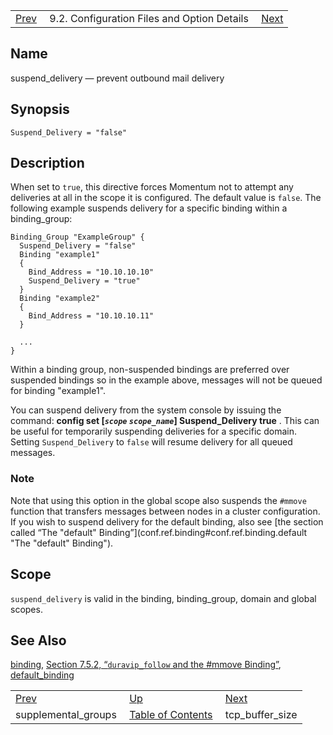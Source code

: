 |     |     |     |
| --- | --- | --- |
| [Prev](conf.ref.supplemental_groups)  | 9.2. Configuration Files and Option Details |  [Next](conf.ref.tcp_buffer_size.php) |

<a name="conf.ref.suspend_delivery"></a>
## Name

suspend_delivery — prevent outbound mail delivery

## Synopsis

`Suspend_Delivery = "false"`

<a name="idp11936352"></a>
## Description

When set to `true`, this directive forces Momentum not to attempt any deliveries at all in the scope it is configured. The default value is `false`. The following example suspends delivery for a specific binding within a binding_group:

```
Binding_Group "ExampleGroup" {
  Suspend_Delivery = "false"
  Binding "example1"
  {
    Bind_Address = "10.10.10.10"
    Suspend_Delivery = "true"
  }
  Binding "example2"
  {
    Bind_Address = "10.10.10.11"
  }

  ...
}
```

Within a binding group, non-suspended bindings are preferred over suspended bindings so in the example above, messages will not be queued for binding "example1".

You can suspend delivery from the system console by issuing the command: **config set [*`scope`* *`scope_name`*] Suspend_Delivery true**                                                     . This can be useful for temporarily suspending deliveries for a specific domain. Setting `Suspend_Delivery` to `false` will resume delivery for all queued messages.

### Note

Note that using this option in the global scope also suspends the `#mmove` function that transfers messages between nodes in a cluster configuration. If you wish to suspend delivery for the default binding, also see [the section called “The "default" Binding”](conf.ref.binding#conf.ref.binding.default "The "default" Binding").

<a name="idp11945408"></a>
## Scope

`suspend_delivery` is valid in the binding, binding_group, domain and global scopes.

<a name="idp11947488"></a>
## See Also

[binding](conf.ref.binding "binding"), [Section 7.5.2, “`duravip_follow` and the #mmove Binding”](cluster.config.duravip.php#cluster.config.mmove "7.5.2. duravip_follow and the #mmove Binding"), [default_binding](conf.ref.default_binding.php "default_binding")

|     |     |     |
| --- | --- | --- |
| [Prev](conf.ref.supplemental_groups)  | [Up](conf.ref.files.php) |  [Next](conf.ref.tcp_buffer_size.php) |
| supplemental_groups  | [Table of Contents](index) |  tcp_buffer_size |
